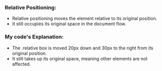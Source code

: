 ### Relative Positioning:
- Relative positioning moves the element relative to its original position.
- It still occupies its original space in the document flow.

### My code's Explanation:
- The .relative box is moved 20px down and 30px to the right from its original position.
- It still takes up its original space, meaning other elements are not affected.


